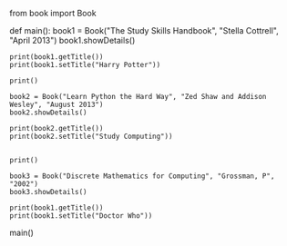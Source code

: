from book import Book

def main():
    book1 = Book("The Study Skills Handbook", "Stella Cottrell", "April 2013")
    book1.showDetails()

    print(book1.getTitle())
    print(book1.setTitle("Harry Potter"))

    print()

    book2 = Book("Learn Python the Hard Way", "Zed Shaw and Addison Wesley", "August 2013")
    book2.showDetails()

    print(book2.getTitle())
    print(book2.setTitle("Study Computing"))
    

    print()

    book3 = Book("Discrete Mathematics for Computing", "Grossman, P", "2002")
    book3.showDetails()

    print(book1.getTitle())
    print(book1.setTitle("Doctor Who"))


main()
